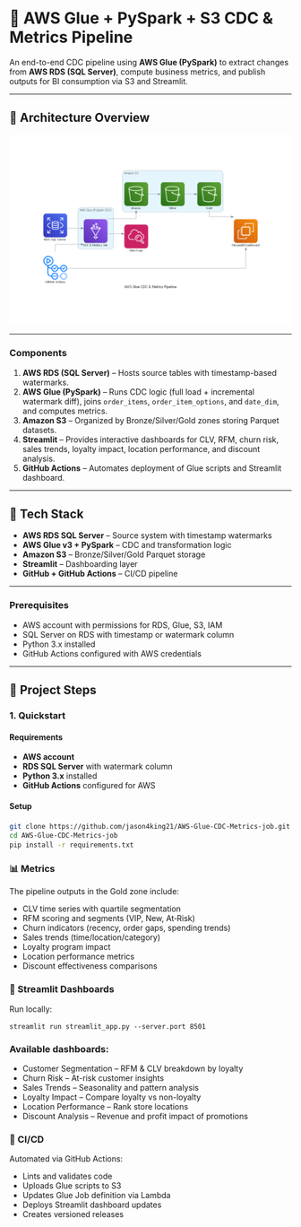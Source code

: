 # 🧪 AWS Glue + PySpark + S3 CDC & Metrics Pipeline

An end-to-end CDC pipeline using **AWS Glue (PySpark)** to extract changes from **AWS RDS (SQL Server)**, compute business metrics, and publish outputs for BI consumption via S3 and Streamlit.

---

## 🧩 Architecture Overview
![Architecture Diagram](diagrams/architecture2.png)

---

### Components

1. **AWS RDS (SQL Server)** – Hosts source tables with timestamp-based watermarks.  
2. **AWS Glue (PySpark)** – Runs CDC logic (full load + incremental watermark diff), joins `order_items`, `order_item_options`, and `date_dim`, and computes metrics.  
3. **Amazon S3** – Organized by Bronze/Silver/Gold zones storing Parquet datasets.  
4. **Streamlit** – Provides interactive dashboards for CLV, RFM, churn risk, sales trends, loyalty impact, location performance, and discount analysis.  
5. **GitHub Actions** – Automates deployment of Glue scripts and Streamlit dashboard.

---

## 🔧 Tech Stack

- **AWS RDS SQL Server** – Source system with timestamp watermarks  
- **AWS Glue v3 + PySpark** – CDC and transformation logic  
- **Amazon S3** – Bronze/Silver/Gold Parquet storage  
- **Streamlit** – Dashboarding layer  
- **GitHub + GitHub Actions** – CI/CD pipeline  

---

### Prerequisites

- AWS account with permissions for RDS, Glue, S3, IAM  
- SQL Server on RDS with timestamp or watermark column  
- Python 3.x installed  
- GitHub Actions configured with AWS credentials  

---

## 📌 Project Steps

### 1. Quickstart

#### Requirements

- **AWS account**
- **RDS SQL Server** with watermark column
- **Python 3.x** installed
- **GitHub Actions** configured for AWS

#### Setup

```bash
git clone https://github.com/jason4king21/AWS-Glue-CDC-Metrics-job.git
cd AWS-Glue-CDC-Metrics-job
pip install -r requirements.txt
```

### 📊 Metrics
The pipeline outputs in the Gold zone include:
- CLV time series with quartile segmentation
- RFM scoring and segments (VIP, New, At‑Risk)
- Churn indicators (recency, order gaps, spending trends)
- Sales trends (time/location/category)
- Loyalty program impact
- Location performance metrics
- Discount effectiveness comparisons

### 📱 Streamlit Dashboards
Run locally:
```
streamlit run streamlit_app.py --server.port 8501
```

### Available dashboards:
- Customer Segmentation – RFM & CLV breakdown by loyalty
- Churn Risk – At-risk customer insights
- Sales Trends – Seasonality and pattern analysis
- Loyalty Impact – Compare loyalty vs non-loyalty
- Location Performance – Rank store locations
- Discount Analysis – Revenue and profit impact of promotions

### 🧪 CI/CD
Automated via GitHub Actions:
- Lints and validates code
- Uploads Glue scripts to S3
- Updates Glue Job definition via Lambda
- Deploys Streamlit dashboard updates
- Creates versioned releases
